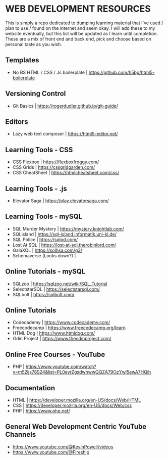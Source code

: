 # WEB DEVELOPMENT RESOURCES
This is simply a repo dedicated to dumping learning material that I've used / plan to use / found on the internet and seem okay.
I will add these to my website eventually, but this list will be updated as I learn until completion. 
These are a mix of front end and back end, pick and choose based on personal taste as you wish.

## Templates
- No BS HTML / CSS / Js boilerplate | https://github.com/h5bp/html5-boilerplate

## Versioning Control 
- Git Basics | https://rogerdudler.github.io/git-guide/

## Editors
- Lazy web text composer |  https://html5-editor.net/

## Learning Tools - CSS
- CSS Flexbox | https://flexboxfroggy.com/
- CSS Grids | https://cssgridgarden.com/
- CSS CheatSheet | https://htmlcheatsheet.com/css/

## Learning Tools - .js
- Elevator Saga | https://play.elevatorsaga.com/

## Learning Tools - mySQL
- SQL Murder Mystery | https://mystery.knightlab.com/
- SQLisland |  https://sql-island.informatik.uni-kl.de/
- SQL Police | https://sqlpd.com/
- Lost At SQL | https://lost-at-sql.therobinlord.com/
- GalaXQL | https://solhsa.com/g3/
- Schemaverse (Looks down?) | 

## Online Tutorials - mySQL
- SQLzoo | https://sqlzoo.net/wiki/SQL_Tutorial
- SelectstarSQL | https://selectstarsql.com/
- SQLbolt | https://sqlbolt.com/

## Online Tutorials
- Codecademy | https://www.codecademy.com/
- Freecodecamp | https://www.freecodecamp.org/learn
- HTML Dog | https://www.htmldog.com/
- Odin Project | https://www.theodinproject.com/

## Online Free Courses - YouTube
- PHP | https://www.youtube.com/watch?v=m52ljs78S24&list=PL0eyrZgxdwhwwQQZA79OzYwl5ewA7HQih

## Documentation
- HTML | https://developer.mozilla.org/en-US/docs/Web/HTML
- CSS |  https://developer.mozilla.org/en-US/docs/Web/css
- PHP | https://www.php.net/

## General Web Development Centric YouTube Channels
- https://www.youtube.com/@KevinPowell/videos
- https://www.youtube.com/@Fireship
